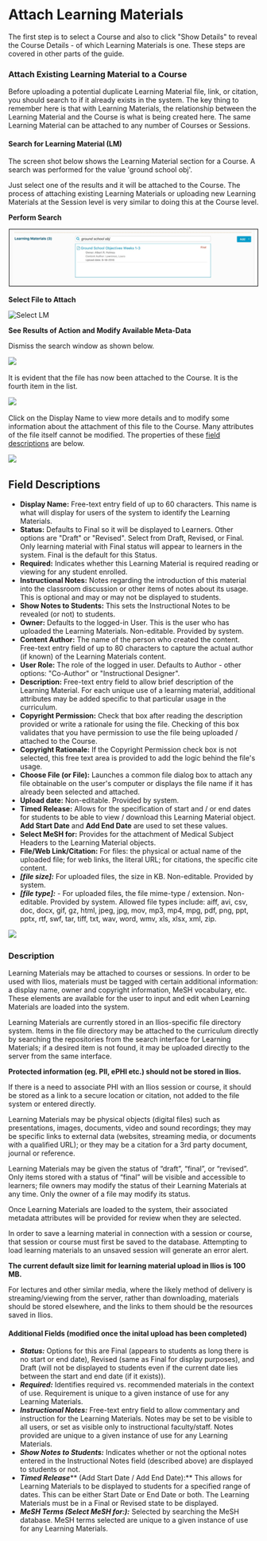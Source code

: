 # Attach Learning Materials

The first step is to select a Course and also to click "Show Details" to reveal the Course Details - of which Learning Materials is one. These steps are covered in other parts of the guide.

### Attach Existing Learning Material to a Course

Before uploading a potential duplicate Learning Material file, link, or citation, you should search to if it already exists in the system. The key thing to remember here is that with Learning Materials, the relationship between the Learning Material and the Course is what is being created here. The same Learning Material can be attached to any number of Courses or Sessions.

#### Search for Learning Material (LM)

The screen shot below shows the Learning Material section for a Course. A search was performed for the value 'ground school obj'.

Just select one of the results and it will be attached to the Course. The process of attaching existing Learning Materials or uploading new Learning Materials at the Session level is very similar to doing this at the Course level.

**Perform Search**

![Search for LM](../../images/course_learning_materials/search_for_course_lm.jpg)

**Select File to Attach**

![Select LM](../../images/course_learning_materials/search\_for\_course\_lm\_2.jpg)

**See Results of Action and Modify Available Meta-Data**

Dismiss the search window as shown below.

![](../../.gitbook/assets/clear\_search\_box.jpg)

It is evident that the file has now been attached to the Course. It is the fourth item in the list.

![](../../.gitbook/assets/course\_lm\_attached.jpg)

Click on the Display Name to view more details and to modify some information about the attachment of this file to the Course. Many attributes of the file itself cannot be modified. The properties of these [field descriptions](https://iliosproject.gitbook.io/ilios-user-guide/courses-and-sessions/courses/attach-learning-materials#field-descriptions) are below.

![](../../.gitbook/assets/course\_lm\_attached\_2.jpg)

## Field Descriptions

* **Display Name:**  Free-text entry field of up to 60 characters. This name is what will display for users of the system to identify the Learning Materials.
* **Status:** Defaults to Final so it will be displayed to Learners.  Other options are "Draft" or "Revised".  Select from Draft, Revised, or Final. Only learning material with Final status will appear to learners in the system.  Final is the default for this Status.
* **Required:** Indicates whether this Learning Material is required reading or viewing for any student enrolled.
* **Instructional Notes:** Notes regarding the introduction of this material into the classroom discussion or other items of notes about its usage. This is optional and may or may not be displayed to students.
* **Show Notes to Students:** This sets the Instructional Notes to be revealed (or not) to students.
* **Owner:** Defaults to the logged-in User. This is the user who has uploaded the Learning Materials. Non-editable. Provided by system.
* **Content Author:** The name of the person who created the content.  Free-text entry field of up to 80 characters to capture the actual author (if known) of the Learning Materials content.
* **User Role:** The role of the logged in user.  Defaults to Author - other options:  "Co-Author" or "Instructional Designer".
* **Description:** Free-text entry field to allow brief description of the Learning Material. For each unique use of a learning material, additional attributes may be added specific to that particular usage in the curriculum.
* **Copyright Permission:** Check that box after reading the description provided or write a rationale for using the file.  Checking of this box validates that you have permission to use the file being uploaded / attached to the Course.
* **Copyright Rationale:** If the Copyright Permission check box is not selected, this free text area is provided to add the logic behind the file's usage.
* **Choose File (or File):** Launches a common file dialog box to attach any file obtainable on the user's computer or displays the file name if it has already been selected and attached.
* **Upload date:** Non-editable. Provided by system.
* **Timed Release:** Allows for the specification of start and / or end dates for students to be able to view / download this Learning Material object. **Add Start Date** and **Add End Date** are used to set these values.
* **Select MeSH for:** Provides for the attachment of Medical Subject Headers to the Learning Material objects.
* **File/Web Link/Citation:** For files: the physical or actual name of the uploaded file; for web links, the literal URL; for citations, the specific cite content.
* _**\[file size]:**_ For uploaded files, the size in KB. Non-editable. Provided by system.
* _**\[file type]:**_ - For uploaded files, the file mime-type / extension. Non-editable. Provided by system.  Allowed file types include:  aiff, avi, csv, doc, docx, gif, gz, html, jpeg, jpg, mov, mp3, mp4, mpg, pdf, png, ppt, pptx, rtf, swf, tar, tiff, txt, wav, word, wmv,  xls, xlsx, xml, zip.

![](../../.gitbook/assets/add\_course\_lm\_3.jpg)

### Description

Learning Materials may be attached to courses or sessions. In order to be used with Ilios, materials must be tagged with certain additional information: a display name, owner and copyright information, MeSH vocabulary, etc. These elements are available for the user to input and edit when Learning Materials are loaded into the system.

Learning Materials are currently stored in an Ilios-specific file directory system. Items in the file directory may be attached to the curriculum directly by searching the repositories from the search interface for Learning Materials; if a desired item is not found, it may be uploaded directly to the server from the same interface.

**Protected information (eg. PII, ePHI etc.) should not be stored in Ilios.**

If there is a need to associate PHI with an Ilios session or course, it should be stored as a link to a secure location or citation, not added to the file system or entered directly.

Learning Materials may be physical objects (digital files) such as presentations, images, documents, video and sound recordings; they may be specific links to external data (websites, streaming media, or documents with a qualified URL); or they may be a citation for a 3rd party document, journal or reference.

Learning Materials may be given the status of “draft”, “final”, or “revised”. Only items stored with a status of “final” will be visible and accessible to learners; file owners may modify the status of their Learning Materials at any time. Only the owner of a file may modify its status.

Once Learning Materials are loaded to the system, their associated metadata attributes will be provided for review when they are selected.

In order to save a learning material in connection with a session or course, that session or course must first be saved to the database. Attempting to load learning materials to an unsaved session will generate an error alert.

**The current default size limit for learning material upload in Ilios is 100 MB.**

For lectures and other similar media, where the likely method of delivery is streaming/viewing from the server, rather than downloading, materials should be stored elsewhere, and the links to them should be the resources saved in Ilios.

#### Additional Fields (modified once the inital upload has been completed)

* _**Status:**_ Options for this are Final (appears to students as long there is no start or end date), Revised (same as Final for display purposes), and Draft (will not be displayed to students even if the current date lies between the start and end date (if it exists)).
* _**Required:**_ Identifies required vs. recommended materials in the context of use. Requirement is unique to a given instance of use for any Learning Materials.
* _**Instructional Notes:**_ Free-text entry field to allow commentary and instruction for the Learning Materials. Notes may be set to be visible to all users, or set as visible only to instructional faculty/staff. Notes provided are unique to a given instance of use for any Learning Materials.
* _**Show Notes to Students:**_ Indicates whether or not the optional notes entered in the Instructional Notes field (described above) are displayed to students or not.
* _**Timed Release**_** (Add Start Date / Add End Date):** This allows for Learning Materials to be displayed to students for a specified range of dates. This can be either Start Date or End Date or both. The Learning Materials must be in a Final or Revised state to be displayed.
* _**MeSH Terms (Select MeSH for:):**_ Selected by searching the MeSH database. MeSH terms selected are unique to a given instance of use for any Learning Materials.&#x20;
